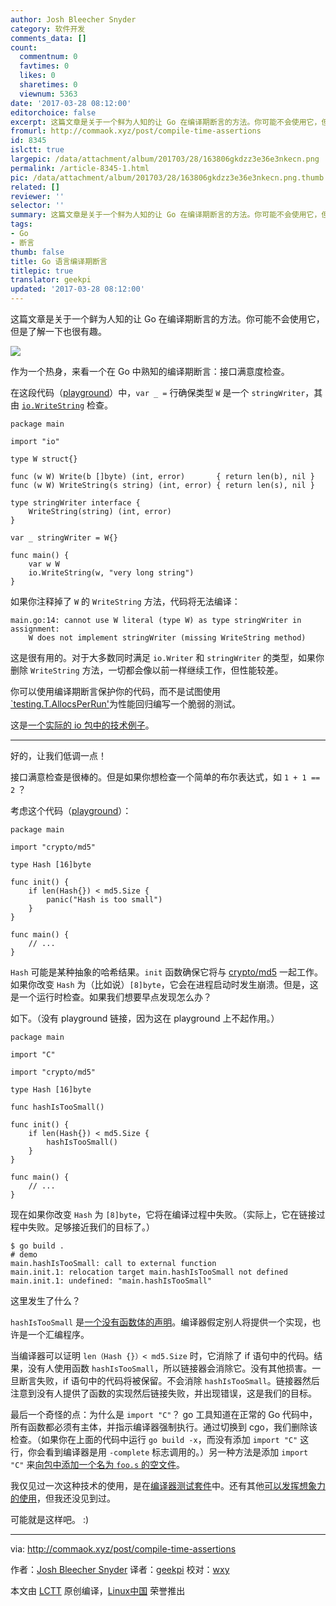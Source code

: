 ```yaml
---
author: Josh Bleecher Snyder
category: 软件开发
comments_data: []
count:
  commentnum: 0
  favtimes: 0
  likes: 0
  sharetimes: 0
  viewnum: 5363
date: '2017-03-28 08:12:00'
editorchoice: false
excerpt: 这篇文章是关于一个鲜为人知的让 Go 在编译期断言的方法。你可能不会使用它，但是了解一下也很有趣。
fromurl: http://commaok.xyz/post/compile-time-assertions
id: 8345
islctt: true
largepic: /data/attachment/album/201703/28/163806gkdzz3e36e3nkecn.png
permalink: /article-8345-1.html
pic: /data/attachment/album/201703/28/163806gkdzz3e36e3nkecn.png.thumb.jpg
related: []
reviewer: ''
selector: ''
summary: 这篇文章是关于一个鲜为人知的让 Go 在编译期断言的方法。你可能不会使用它，但是了解一下也很有趣。
tags:
- Go
- 断言
thumb: false
title: Go 语言编译期断言
titlepic: true
translator: geekpi
updated: '2017-03-28 08:12:00'
---
```


这篇文章是关于一个鲜为人知的让 Go 在编译期断言的方法。你可能不会使用它，但是了解一下也很有趣。


![](/data/attachment/album/201703/28/163806gkdzz3e36e3nkecn.png)


作为一个热身，来看一个在 Go 中熟知的编译期断言：接口满意度检查。


在这段代码（[playground](https://play.golang.org/p/MJ6zF1oNsX)）中，`var _ =` 行确保类型 `W` 是一个 `stringWriter`，其由 [`io.WriteString`](https://golang.org/pkg/io/#WriteString) 检查。



```
package main

import "io"

type W struct{}

func (w W) Write(b []byte) (int, error)       { return len(b), nil }
func (w W) WriteString(s string) (int, error) { return len(s), nil }

type stringWriter interface {
    WriteString(string) (int, error)
}

var _ stringWriter = W{}

func main() {
    var w W
    io.WriteString(w, "very long string")
}

```

如果你注释掉了 `W` 的 `WriteString` 方法，代码将无法编译：



```
main.go:14: cannot use W literal (type W) as type stringWriter in assignment:
    W does not implement stringWriter (missing WriteString method)

```

这是很有用的。对于大多数同时满足 `io.Writer` 和 `stringWriter` 的类型，如果你删除 `WriteString` 方法，一切都会像以前一样继续工作，但性能较差。


你可以使用编译期断言保护你的代码，而不是试图使用[`testing.T.AllocsPerRun'](https://golang.org/pkg/testing/#AllocsPerRun)为性能回归编写一个脆弱的测试。


这是[一个实际的 io 包中的技术例子](https://github.com/golang/go/blob/go1.8rc2/src/io/multi.go#L72)。




---


好的，让我们低调一点！


接口满意检查是很棒的。但是如果你想检查一个简单的布尔表达式，如 `1 + 1 == 2` ？


考虑这个代码（[playground](https://play.golang.org/p/mjIMWsWu4V)）：



```
package main

import "crypto/md5"

type Hash [16]byte

func init() {
    if len(Hash{}) < md5.Size {
        panic("Hash is too small")
    }
}

func main() {
    // ...
}

```

`Hash` 可能是某种抽象的哈希结果。`init` 函数确保它将与 [crypto/md5](https://golang.org/pkg/crypto/md5/) 一起工作。如果你改变 `Hash` 为（比如说）`[8]byte`，它会在进程启动时发生崩溃。但是，这是一个运行时检查。如果我们想要早点发现怎么办？


如下。（没有 playground 链接，因为这在 playground 上不起作用。）



```
package main

import "C"

import "crypto/md5"

type Hash [16]byte

func hashIsTooSmall()

func init() {
    if len(Hash{}) < md5.Size {
        hashIsTooSmall()
    }
}

func main() {
    // ...
}

```

现在如果你改变 `Hash` 为 `[8]byte`，它将在编译过程中失败。（实际上，它在链接过程中失败。足够接近我们的目标了。）



```
$ go build .
# demo
main.hashIsTooSmall: call to external function
main.init.1: relocation target main.hashIsTooSmall not defined
main.init.1: undefined: "main.hashIsTooSmall"

```

这里发生了什么？


`hashIsTooSmall` 是[一个没有函数体的声明](https://golang.org/ref/spec#Function_declarations)。编译器假定别人将提供一个实现，也许是一个汇编程序。


当编译器可以证明 `len（Hash {}）< md5.Size` 时，它消除了 if 语句中的代码。结果，没有人使用函数 `hashIsTooSmall`，所以链接器会消除它。没有其他损害。一旦断言失败，if 语句中的代码将被保留。不会消除 `hashIsTooSmall`。链接器然后注意到没有人提供了函数的实现然后链接失败，并出现错误，这是我们的目标。


最后一个奇怪的点：为什么是 `import "C"`？ go 工具知道在正常的 Go 代码中，所有函数都必须有主体，并指示编译器强制执行。通过切换到 cgo，我们删除该检查。（如果你在上面的代码中运行 `go build -x`，而没有添加 `import "C"` 这行，你会看到编译器是用 `-complete` 标志调用的。）另一种方法是添加 `import "C"` 来[向包中添加一个名为 `foo.s` 的空文件](https://github.com/golang/go/blob/go1.8rc2/src/os/signal/sig.s)。


我仅见过一次这种技术的使用，是在[编译器测试套件](https://github.com/golang/go/blob/go1.8rc2/test/fixedbugs/issue9608.dir/issue9608.go)中。还有其他[可以发挥想象力的使用](https://github.com/golang/go/blob/go1.8rc2/src/runtime/hashmap.go#L261)，但我还没见到过。


可能就是这样吧。 :)




---


via: <http://commaok.xyz/post/compile-time-assertions>


作者：[Josh Bleecher Snyder](https://twitter.com/commaok) 译者：[geekpi](https://github.com/geekpi) 校对：[wxy](https://github.com/wxy)


本文由 [LCTT](https://github.com/LCTT/TranslateProject) 原创编译，[Linux中国](https://linux.cn/) 荣誉推出